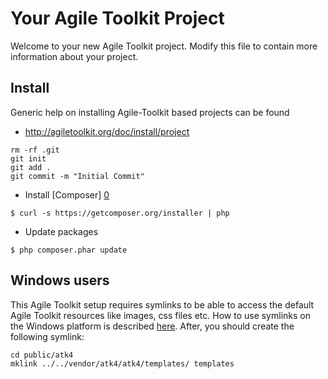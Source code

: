 # Your Agile Toolkit Project

Welcome to your new Agile Toolkit project. Modify this file to contain more information about your project.

## Install

Generic help on installing Agile-Toolkit based projects can be found
 
 * http://agiletoolkit.org/doc/install/project


```
rm -rf .git
git init
git add .
git commit -m "Initial Commit"
```

* Install [Composer] [0]

```
$ curl -s https://getcomposer.org/installer | php
```

* Update packages

```
$ php composer.phar update
```

## Windows users
This Agile Toolkit setup requires symlinks to be able to access the default Agile Toolkit resources like images, css files etc. How to use symlinks on the Windows platform is described [here][1]. After, you should create the following symlink:

```
cd public/atk4
mklink ../../vendor/atk4/atk4/templates/ templates
```

[0]: http://www.getcomposer.org/
[1]: http://www.howtogeek.com/howto/16226/complete-guide-to-symbolic-links-symlinks-on-windows-or-linux/
